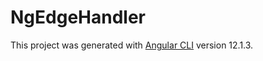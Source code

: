# NgEdgeHandler

This project was generated with [Angular CLI](https://github.com/angular/angular-cli) version 12.1.3.
